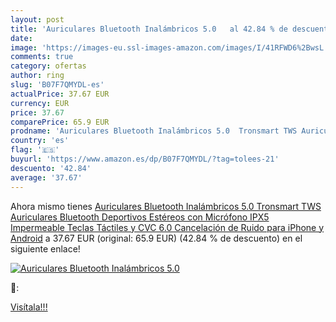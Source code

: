 ```yaml
---
layout: post
title: 'Auriculares Bluetooth Inalámbricos 5.0   al 42.84 % de descuento'
date: 
image: 'https://images-eu.ssl-images-amazon.com/images/I/41RFWD6%2BwsL._SL200_.jpg'
comments: true
category: ofertas
author: ring
slug: 'B07F7QMYDL-es'
actualPrice: 37.67 EUR
currency: EUR
price: 37.67
comparePrice: 65.9 EUR
prodname: 'Auriculares Bluetooth Inalámbricos 5.0  Tronsmart TWS Auriculares Bluetooth Deportivos Estéreos con Micrófono  IPX5 Impermeable Teclas Táctiles y CVC 6.0 Cancelación de Ruido para iPhone y Android'
country: 'es'
flag: '🇪🇸'
buyurl: 'https://www.amazon.es/dp/B07F7QMYDL/?tag=tolees-21'
descuento: '42.84'
average: '37.67'
---
```


Ahora mismo tienes [Auriculares Bluetooth Inalámbricos 5.0  Tronsmart TWS Auriculares Bluetooth Deportivos Estéreos con Micrófono  IPX5 Impermeable Teclas Táctiles y CVC 6.0 Cancelación de Ruido para iPhone y Android](https://www.amazon.es/dp/B07F7QMYDL/?tag=tolees-21) a 37.67 EUR (original: 65.9 EUR) (42.84 %  de descuento) en el siguiente enlace!

[![Auriculares Bluetooth Inalámbricos 5.0  ](https://images-eu.ssl-images-amazon.com/images/I/41RFWD6%2BwsL._SL200_.jpg)](https://www.amazon.es/dp/B07F7QMYDL/?tag=tolees-21)

🔎:


[Visítala!!!](https://www.amazon.es/dp/B07F7QMYDL/?tag=tolees-21)
